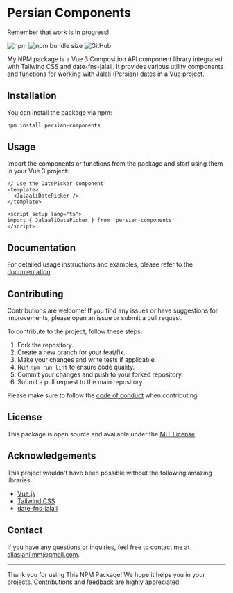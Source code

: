 # Persian Components

Remember that work is in progress!

![npm](https://img.shields.io/npm/v/persian-components)
![npm bundle size](https://img.shields.io/bundlephobia/min/persian-components)
![GitHub](https://img.shields.io/github/license/your-username/persian-components)

My NPM package is a Vue 3 Composition API component library integrated with Tailwind CSS and date-fns-jalali. It provides various utility components and functions for working with Jalali (Persian) dates in a Vue project.

## Installation

You can install the package via npm:

```bash
npm install persian-components
```

## Usage

Import the components or functions from the package and start using them in your Vue 3 project:

```vue
// Use the DatePicker component
<template>
  <JalaaliDatePicker />
</template>

<script setup lang="ts">
import { JalaaliDatePicker } from 'persian-components'
</script>
```

## Documentation

For detailed usage instructions and examples, please refer to the [documentation](https://github.com/IlrichlI/persian-components).

## Contributing

Contributions are welcome! If you find any issues or have suggestions for improvements, please open an issue or submit a pull request.

To contribute to the project, follow these steps:

1. Fork the repository.
2. Create a new branch for your feat/fix.
3. Make your changes and write tests if applicable.
4. Run `npm run lint` to ensure code quality.
5. Commit your changes and push to your forked repository.
6. Submit a pull request to the main repository.

Please make sure to follow the [code of conduct](https://github.com/IlrichlI/persian-components) when contributing.

## License

This package is open source and available under the [MIT License](https://opensource.org/licenses/MIT).

## Acknowledgements

This project wouldn't have been possible without the following amazing libraries:

- [Vue.js](https://vuejs.org/)
- [Tailwind CSS](https://tailwindcss.com/)
- [date-fns-jalali](https://github.com/your-username/date-fns-jalali)

## Contact

If you have any questions or inquiries, feel free to contact me at [aliaslani.mm@gmail.com](mailto:aliaslani.mm@gmail.com).

---

Thank you for using This NPM Package! We hope it helps you in your projects. Contributions and feedback are highly appreciated.
